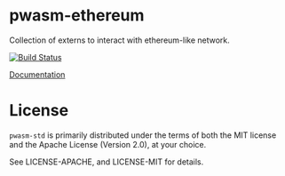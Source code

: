 # pwasm-ethereum

Collection of externs to interact with ethereum-like network.

[![Build Status](https://travis-ci.org/NikVolf/pwasm-ethereum.svg?branch=master)](https://travis-ci.org/NikVolf/pwasm-ethereum)

[Documentation](https://nikvolf.github.io/pwasm-ethereum/pwasm_ethereum/)

# License

`pwasm-std` is primarily distributed under the terms of both the MIT
license and the Apache License (Version 2.0), at your choice.

See LICENSE-APACHE, and LICENSE-MIT for details.